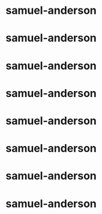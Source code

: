 # samuel-anderson
# samuel-anderson
# samuel-anderson
# samuel-anderson
# samuel-anderson
# samuel-anderson
# samuel-anderson
# samuel-anderson
